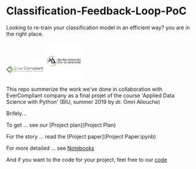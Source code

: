 # Classification-Feedback-Loop-PoC
Looking to re-train your classification model in an efficient way? you are in the right place.

<p float="left">
    <img src="Resources/EverCompliantLOGO.png" alt="Snow" width="100" /> 
    <img src="Resources/BarIlanLOGO.jpg" alt="Snow2" width="100" /> 
</p>
   
This repo summerize the work we've done in collaboration with EverCompliant company as a final projet of the course 'Applied Data Science with Python' (BIU, summer 2019 by dr. Omri Allouche)

Brifely...

To get ... see our [Project plan](Project Plan)

For the story ... read the [Project paper](Project Paper.ipynb)

For more detailed ... see [Notebooks](Notebooks/README.rm)

And if you want to the code for your project, feel free to our [code](code/README.rm)
